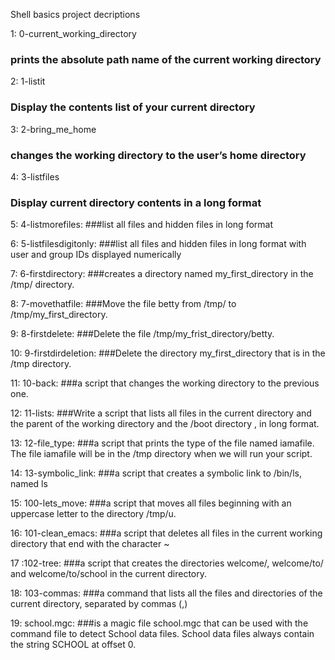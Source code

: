 Shell basics project decriptions

1: 0-current_working_directory
### prints the absolute path name of the current working directory

2: 1-listit
### Display the contents list of your current directory

3: 2-bring_me_home
### changes the working directory to the user’s home directory

4: 3-listfiles
### Display current directory contents in a long format

5: 4-listmorefiles:
###list all files and hidden files in long format

6: 5-listfilesdigitonly:
###list all files and hidden files in long format with user and group IDs displayed numerically

7: 6-firstdirectory:
###creates a directory named my_first_directory in the /tmp/ directory.

8: 7-movethatfile:
###Move the file betty from /tmp/ to /tmp/my_first_directory.

9: 8-firstdelete:
###Delete the file /tmp/my_frist_directory/betty.

10: 9-firstdirdeletion:
###Delete the directory my_first_directory that is in the /tmp directory.

11: 10-back:
###a script that changes the working directory to the previous one.

12: 11-lists:
###Write a script that lists all files in the current directory and the parent of the working directory and the /boot directory , in long format.

13: 12-file_type:
###a script that prints the type of the file named iamafile. The file iamafile will be in the /tmp directory when we will run your script.

14: 13-symbolic_link:
###a script that creates a symbolic link to /bin/ls, named ls

15: 100-lets_move:
###a script that moves all files beginning with an uppercase letter to the directory /tmp/u.

16: 101-clean_emacs:
###a script that deletes all files in the current working directory that end with the character ~

17 :102-tree:
###a script that creates the directories welcome/, welcome/to/ and welcome/to/school in the current directory.

18: 103-commas:
###a command that lists all the files and directories of the current directory, separated by commas (,)

19: school.mgc:
###is a magic file school.mgc that can be used with the command file to detect School data files. School data files always contain the string SCHOOL at offset 0.

